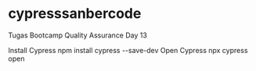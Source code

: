 # cypresssanbercode
Tugas Bootcamp Quality Assurance Day 13

Install Cypress npm install cypress --save-dev
Open Cypress npx cypress open
